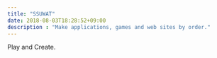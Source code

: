 ```yaml
---
title: "SSUWAT"
date: 2018-08-03T18:28:52+09:00
description : "Make applications, games and web sites by order."
---
```


Play and Create.

